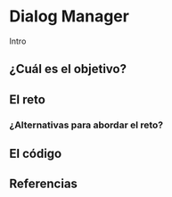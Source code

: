 # Dialog Manager



Intro



## ¿Cuál es el objetivo?



## El reto



### ¿Alternativas para abordar el reto?



## El código



## Referencias



